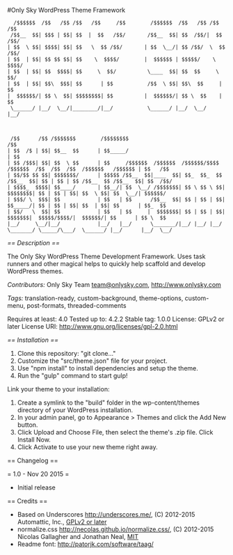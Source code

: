 #Only Sky WordPress Theme Framework
```
  /$$$$$$  /$$   /$$ /$$   /$$     /$$        /$$$$$$  /$$   /$$ /$$     /$$ 
 /$$__  $$| $$$ | $$| $$  |  $$   /$$/       /$$__  $$| $$  /$$/|  $$   /$$/ 
| $$  \ $$| $$$$| $$| $$   \  $$ /$$/       | $$  \__/| $$ /$$/  \  $$ /$$/ 
| $$  | $$| $$ $$ $$| $$    \  $$$$/        |  $$$$$$ | $$$$$/    \  $$$$/ 
| $$  | $$| $$  $$$$| $$     \  $$/          \____  $$| $$  $$     \  $$/ 
| $$  | $$| $$\  $$$| $$      | $$           /$$  \ $$| $$\  $$     | $$ 
|  $$$$$$/| $$ \  $$| $$$$$$$$| $$          |  $$$$$$/| $$ \  $$    | $$ 
 \______/ |__/  \__/|________/|__/           \______/ |__/  \__/    |__/
                                                                                                                           
                                                                                                                           
                                                                                                                           
 /$$      /$$ /$$$$$$$        /$$$$$$$$                                                                           /$$ 
| $$  /$ | $$| $$__  $$      | $$_____/                                                                          | $$ 
| $$ /$$$| $$| $$  \ $$      | $$     /$$$$$$  /$$$$$$  /$$$$$$/$$$$   /$$$$$$  /$$  /$$  /$$  /$$$$$$   /$$$$$$ | $$   /$$
| $$/$$ $$ $$| $$$$$$$/      | $$$$$ /$$__  $$|____  $$| $$_  $$_  $$ /$$__  $$| $$ | $$ | $$ /$$__  $$ /$$__  $$| $$  /$$/
| $$$$_  $$$$| $$____/       | $$__/| $$  \__/ /$$$$$$$| $$ \ $$ \ $$| $$$$$$$$| $$ | $$ | $$| $$  \ $$| $$  \__/| $$$$$$/ 
| $$$/ \  $$$| $$            | $$   | $$      /$$__  $$| $$ | $$ | $$| $$_____/| $$ | $$ | $$| $$  | $$| $$      | $$_  $$ 
| $$/   \  $$| $$            | $$   | $$     |  $$$$$$$| $$ | $$ | $$|  $$$$$$$|  $$$$$/$$$$/|  $$$$$$/| $$      | $$ \  $$
|__/     \__/|__/            |__/   |__/      \_______/|__/ |__/ |__/ \_______/ \_____/\___/  \______/ |__/      |__/  \__/
```                                                                                                                           
                                                                                                                           


*== Description ==*

The Only Sky WordPress Theme Development Framework. Uses task runners and other magical helps to quickly help scaffold and develop WordPress themes.

*Contributors:* Only Sky Team <team@onlysky.com>, http://www.onlysky.com

*Tags:* translation-ready, custom-background, theme-options, custom-menu, post-formats, threaded-comments

Requires at least: 4.0
Tested up to: 4.2.2
Stable tag: 1.0.0
License: GPLv2 or later
License URI: http://www.gnu.org/licenses/gpl-2.0.html

*== Installation ==*

1. Clone this repository: "git clone..."
2. Customize the "src/theme.json" file for your project.
2. Use "npm install" to install dependencies and setup the theme.
3. Run the "gulp" command to start gulp!

Link your theme to your installation:

1. Create a symlink to the "build" folder in the wp-content/themes directory of your WordPress installation.
2. In your admin panel, go to Appearance > Themes and click the Add New button.
3. Click Upload and Choose File, then select the theme's .zip file. Click Install Now.
4. Click Activate to use your new theme right away.

== Changelog ==

= 1.0 - Nov 20 2015 =
* Initial release

== Credits ==

* Based on Underscores http://underscores.me/, (C) 2012-2015 Automattic, Inc., [GPLv2 or later](https://www.gnu.org/licenses/gpl-2.0.html)
* normalize.css http://necolas.github.io/normalize.css/, (C) 2012-2015 Nicolas Gallagher and Jonathan Neal, [MIT](http://opensource.org/licenses/MIT)
* Readme font: http://patorjk.com/software/taag/